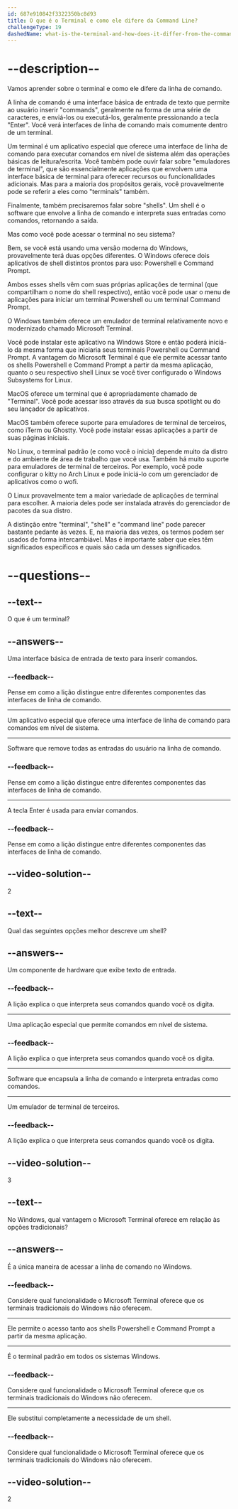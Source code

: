 ```yaml
---
id: 687e910842f3322350bc8d93
title: O que é o Terminal e como ele difere da Command Line?
challengeType: 19
dashedName: what-is-the-terminal-and-how-does-it-differ-from-the-command-line
---
```


# --description--

Vamos aprender sobre o terminal e como ele difere da linha de comando.

A linha de comando é uma interface básica de entrada de texto que permite ao usuário inserir "commands", geralmente na forma de uma série de caracteres, e enviá-los ou executá-los, geralmente pressionando a tecla "Enter". Você verá interfaces de linha de comando mais comumente dentro de um terminal.

Um terminal é um aplicativo especial que oferece uma interface de linha de comando para executar comandos em nível de sistema além das operações básicas de leitura/escrita. Você também pode ouvir falar sobre "emuladores de terminal", que são essencialmente aplicações que envolvem uma interface básica de terminal para oferecer recursos ou funcionalidades adicionais. Mas para a maioria dos propósitos gerais, você provavelmente pode se referir a eles como "terminals" também.

Finalmente, também precisaremos falar sobre "shells". Um shell é o software que envolve a linha de comando e interpreta suas entradas como comandos, retornando a saída.

Mas como você pode acessar o terminal no seu sistema?

Bem, se você está usando uma versão moderna do Windows, provavelmente terá duas opções diferentes. O Windows oferece dois aplicativos de shell distintos prontos para uso: Powershell e Command Prompt.

Ambos esses shells vêm com suas próprias aplicações de terminal (que compartilham o nome do shell respectivo), então você pode usar o menu de aplicações para iniciar um terminal Powershell ou um terminal Command Prompt.

O Windows também oferece um emulador de terminal relativamente novo e modernizado chamado Microsoft Terminal.

Você pode instalar este aplicativo na Windows Store e então poderá iniciá-lo da mesma forma que iniciaria seus terminais Powershell ou Command Prompt. A vantagem do Microsoft Terminal é que ele permite acessar tanto os shells Powershell e Command Prompt a partir da mesma aplicação, quanto o seu respectivo shell Linux se você tiver configurado o Windows Subsystems for Linux.

MacOS oferece um terminal que é apropriadamente chamado de "Terminal". Você pode acessar isso através da sua busca spotlight ou do seu lançador de aplicativos.

MacOS também oferece suporte para emuladores de terminal de terceiros, como iTerm ou Ghostty. Você pode instalar essas aplicações a partir de suas páginas iniciais.

No Linux, o terminal padrão (e como você o inicia) depende muito da distro e do ambiente de área de trabalho que você usa. Também há muito suporte para emuladores de terminal de terceiros. Por exemplo, você pode configurar o kitty no Arch Linux e pode iniciá-lo com um gerenciador de aplicativos como o wofi.

O Linux provavelmente tem a maior variedade de aplicações de terminal para escolher. A maioria deles pode ser instalada através do gerenciador de pacotes da sua distro.

A distinção entre "terminal", "shell" e "command line" pode parecer bastante pedante às vezes. E, na maioria das vezes, os termos podem ser usados de forma intercambiável. Mas é importante saber que eles têm significados específicos e quais são cada um desses significados.

# --questions--

## --text--

O que é um terminal?

## --answers--

Uma interface básica de entrada de texto para inserir comandos.

### --feedback--

Pense em como a lição distingue entre diferentes componentes das interfaces de linha de comando.

---

Um aplicativo especial que oferece uma interface de linha de comando para comandos em nível de sistema.

---

Software que remove todas as entradas do usuário na linha de comando.

### --feedback--

Pense em como a lição distingue entre diferentes componentes das interfaces de linha de comando.

---

A tecla Enter é usada para enviar comandos.

### --feedback--

Pense em como a lição distingue entre diferentes componentes das interfaces de linha de comando.

## --video-solution--

2

## --text--

Qual das seguintes opções melhor descreve um shell?

## --answers--

Um componente de hardware que exibe texto de entrada.

### --feedback--

A lição explica o que interpreta seus comandos quando você os digita.

---

Uma aplicação especial que permite comandos em nível de sistema.

### --feedback--

A lição explica o que interpreta seus comandos quando você os digita.

---

Software que encapsula a linha de comando e interpreta entradas como comandos.

---

Um emulador de terminal de terceiros.

### --feedback--

A lição explica o que interpreta seus comandos quando você os digita.

## --video-solution--

3

## --text--

No Windows, qual vantagem o Microsoft Terminal oferece em relação às opções tradicionais?

## --answers--

É a única maneira de acessar a linha de comando no Windows.

### --feedback--

Considere qual funcionalidade o Microsoft Terminal oferece que os terminais tradicionais do Windows não oferecem.

---

Ele permite o acesso tanto aos shells Powershell e Command Prompt a partir da mesma aplicação.

---

É o terminal padrão em todos os sistemas Windows.

### --feedback--

Considere qual funcionalidade o Microsoft Terminal oferece que os terminais tradicionais do Windows não oferecem.

---

Ele substitui completamente a necessidade de um shell.

### --feedback--

Considere qual funcionalidade o Microsoft Terminal oferece que os terminais tradicionais do Windows não oferecem.

## --video-solution--

2
